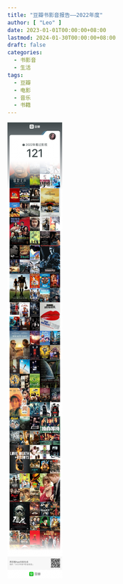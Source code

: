 ```yaml
---
title: "豆瓣书影音报告——2022年度"
author: [ "Leo" ]
date: 2023-01-01T00:00:00+08:00
lastmod: 2024-01-30T00:00:00+08:00
draft: false
categories:
  - 书影音
  - 生活
tags:
  - 豆瓣
  - 电影
  - 音乐
  - 书籍
---
```


![2022书影音清单](douban-2022.jpeg)
